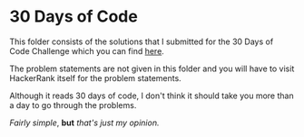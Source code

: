 # 30 Days of Code

This folder consists of the solutions that I submitted for the 30 Days of Code Challenge which you can find [here](https://www.hackerrank.com/domains/tutorials/30-days-of-code).

The problem statements are not given in this folder and you will have to visit HackerRank itself for the problem statements.

Although it reads 30 days of code, I don't think it should take you more than a day to go through the problems.

*Fairly simple*, **but** *that's just my opinion.*
